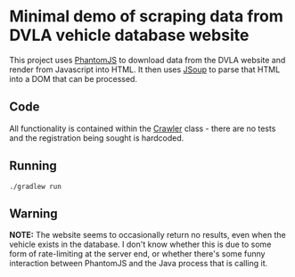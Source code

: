 # Minimal demo of scraping data from DVLA vehicle database website

This project uses [PhantomJS](http://phantomjs.org) to download data from the DVLA website and render from Javascript into HTML.  It then uses [JSoup](https://jsoup.org) to parse that HTML into a DOM that can be processed.

## Code

All functionality is contained within the [Crawler](src/main/java/com/example/Crawler.java) class - there are no tests and the registration being sought is hardcoded.
 
## Running

    ./gradlew run  

## Warning

**NOTE:** The website seems to occasionally return no results, even when the vehicle exists in the database.  I don't know whether this is due to some form of rate-limiting at the server end, or whether there's some funny interaction between PhantomJS and the Java process that is calling it.
